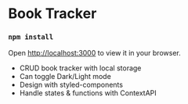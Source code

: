 # Book Tracker

### `npm install`

Open [http://localhost:3000](http://localhost:3000) to view it in your browser.

- CRUD book tracker with local storage
- Can toggle Dark/Light mode
- Design with styled-components
- Handle states & functions with ContextAPI
